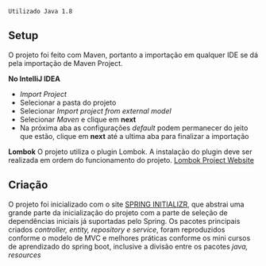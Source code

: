 `Utilizado Java 1.8`  
## Setup  
O projeto foi feito com Maven, portanto a importação em qualquer IDE se dá pela importação de Maven Project.  
  
**No IntelliJ IDEA**

 - *Import Project*
 - Selecionar a pasta do projeto
 - Selecionar *Import project from external model*
 - Selecionar *Maven* e clique em **next**
 - Na próxima aba as configurações *default* podem permanecer do jeito que estão, clique em **next** até a ultima aba para finalizar a importação

**Lombok**
O projeto utiliza o plugin Lombok. A instalação do plugin deve ser realizada em ordem do funcionamento do projeto.
[Lombok Project Website](https://projectlombok.org/) 

## Criação
O projeto foi inicializado com o site [SPRING INITIALIZR](https://start.spring.io/), que abstrai uma grande parte da inicialização do projeto com a parte de seleção de dependências iniciais já suportadas pelo Spring.
Os pacotes principais criados *controller, entity, repository e service*, foram reproduzidos conforme o modelo de MVC e melhores práticas conforme os mini cursos de aprendizado do spring boot, inclusive a divisão entre os pacotes *java, resources*
